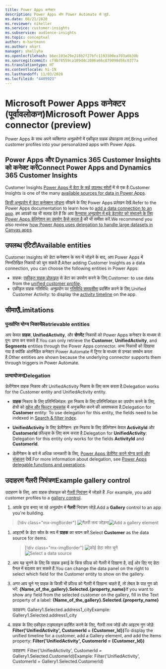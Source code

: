 ```yaml
---
title: Power Apps कनेक्टर
description: Power Apps और Power Automate से जुड़ें.
ms.date: 08/21/2020
ms.reviewer: nikeller
ms.service: customer-insights
ms.subservice: audience-insights
ms.topic: conceptual
author: m-hartmann
ms.author: mhart
manager: shellyha
ms.openlocfilehash: b6ec103e29e218b2f27bfc1193300ea793a6b30b
ms.sourcegitcommit: cf9b78559ca189d4c2086a66c879098d56c0377a
ms.translationtype: HT
ms.contentlocale: hi-IN
ms.lasthandoff: 11/03/2020
ms.locfileid: "4405923"
---
```

# <a name="microsoft-power-apps-connector-preview"></a><span data-ttu-id="79c40-103">Microsoft Power Apps कनेक्टर (पूर्वावलोकन)</span><span class="sxs-lookup"><span data-stu-id="79c40-103">Microsoft Power Apps connector (preview)</span></span>

<span data-ttu-id="79c40-104">Power Apps के साथ अपने व्यक्तिगत अनुप्रयोगों में एकीकृत ग्राहक प्रोफ़ाइल्स लाएं.</span><span class="sxs-lookup"><span data-stu-id="79c40-104">Bring unified customer profiles into your personalized apps with Power Apps.</span></span>

## <a name="connect-power-apps-and-dynamics-365-customer-insights"></a><span data-ttu-id="79c40-105">Power Apps और Dynamics 365 Customer Insights को कनेक्ट करें</span><span class="sxs-lookup"><span data-stu-id="79c40-105">Connect Power Apps and Dynamics 365 Customer Insights</span></span>

<span data-ttu-id="79c40-106">Customer Insights [Power Apps में डेटा के कई उपलब्ध स्रोतों](https://docs.microsoft.com/powerapps/maker/canvas-apps/working-with-data-sources) में से एक है.</span><span class="sxs-lookup"><span data-stu-id="79c40-106">Customer Insights is one of the many [available sources for data in Power Apps](https://docs.microsoft.com/powerapps/maker/canvas-apps/working-with-data-sources).</span></span>

<span data-ttu-id="79c40-107">[किसी अनुप्रयोग में डेटा कनेक्शन जोड़ना](https://docs.microsoft.com/powerapps/maker/canvas-apps/add-data-connection) सीखने के लिए Power Apps प्रलेखन देखें.</span><span class="sxs-lookup"><span data-stu-id="79c40-107">Refer to the Power Apps documentation to learn how to [add a data connection to an app](https://docs.microsoft.com/powerapps/maker/canvas-apps/add-data-connection).</span></span> <span data-ttu-id="79c40-108">हम आपको यह भी सलाह देते हैं कि आप [कैनवास अनुप्रयोग में बड़े डेटासेट को संभालने के लिए Power Apps डेलिगेशन का उपयोग कैसे करता है](https://docs.microsoft.com/powerapps/maker/canvas-apps/delegation-overview) की भी समीक्षा करें.</span><span class="sxs-lookup"><span data-stu-id="79c40-108">We recommend you also review [how Power Apps uses delegation to handle large datasets in Canvas apps](https://docs.microsoft.com/powerapps/maker/canvas-apps/delegation-overview).</span></span>

## <a name="available-entities"></a><span data-ttu-id="79c40-109">उपलब्ध एंटिटी</span><span class="sxs-lookup"><span data-stu-id="79c40-109">Available entities</span></span>

<span data-ttu-id="79c40-110">Customer Insights को डेटा कनेक्शन के रूप में जोड़ने के बाद, आप Power Apps में निम्नलिखित निकायों को चुन सकते हैं:</span><span class="sxs-lookup"><span data-stu-id="79c40-110">After adding Customer Insights as a data connection, you can choose the following entities in Power Apps:</span></span>

- <span data-ttu-id="79c40-111">ग्राहक: [एकीकृत ग्राहक प्रोफ़ाइल](customer-profiles.md) से डेटा का उपयोग करने के लिए.</span><span class="sxs-lookup"><span data-stu-id="79c40-111">Customer: to use data from the [unified customer profile](customer-profiles.md).</span></span>
- <span data-ttu-id="79c40-112">एकीकृत ग्राहक गतिविधि: अनुप्रयोग पर [गतिविधि समयसीमा](activities.md) प्रदर्शित करने के लिए.</span><span class="sxs-lookup"><span data-stu-id="79c40-112">Unified Customer Activity: to display the [activity timeline](activities.md) on the app.</span></span>

## <a name="limitations"></a><span data-ttu-id="79c40-113">सीमाएँ</span><span class="sxs-lookup"><span data-stu-id="79c40-113">Limitations</span></span>

### <a name="retrievable-entities"></a><span data-ttu-id="79c40-114">पुनर्प्राप्ति योग्य निकायें</span><span class="sxs-lookup"><span data-stu-id="79c40-114">Retrievable entities</span></span>

<span data-ttu-id="79c40-115">आप केवल **ग्राहक**, **UnifiedActivity**, और **सेगमेंट** निकायों को Power Apps कनेक्टर के माध्यम से पुन: प्राप्त कर सकते हैं.</span><span class="sxs-lookup"><span data-stu-id="79c40-115">You can only retrieve the **Customer**, **UnifiedActivity**, and **Segments** entities through the Power Apps connector.</span></span> <span data-ttu-id="79c40-116">अन्य निकायों को दिखाया गया है क्योंकि अंतर्निहित कनेक्टर Power Automate में ट्रिगर के माध्यम से उनका समर्थन करता है.</span><span class="sxs-lookup"><span data-stu-id="79c40-116">Other entities are shown because the underlying connector supports them through triggers in Power Automate.</span></span>  

### <a name="delegation"></a><span data-ttu-id="79c40-117">प्रत्यायोजन</span><span class="sxs-lookup"><span data-stu-id="79c40-117">Delegation</span></span>

<span data-ttu-id="79c40-118">डेलीगेशन ग्राहक निकाय और UnifiedActivity निकाय के लिए काम करता है.</span><span class="sxs-lookup"><span data-stu-id="79c40-118">Delegation works for the Customer entity and UnifiedActivity entity.</span></span> 

- <span data-ttu-id="79c40-119">**ग्राहक** निकाय के लिए प्रतिनिधिमंडल: इस निकाय के लिए प्रतिनिधिमंडल का उपयोग करने के लिए, क्षेत्रों को [खोज और फिल्टर सूचकांक](search-filter-index.md) में अनुक्रमित करने की आवश्यकता है.</span><span class="sxs-lookup"><span data-stu-id="79c40-119">Delegation for **Customer** entity: To use delegation for this entity, the fields need to be indexed in [Search & filter index](search-filter-index.md).</span></span>  

- <span data-ttu-id="79c40-120">**UnifiedActivity** के लिए डेलीगेशन: इस निकाय के लिए डेलिगेशन केवल **ActivityId** और **CustomerId** फ़ील्ड्स के लिए काम करता है.</span><span class="sxs-lookup"><span data-stu-id="79c40-120">Delegation for **UnifiedActivity**: Delegation for this entity only works for the fields **ActivityId** and **CustomerId**.</span></span>  

- <span data-ttu-id="79c40-121">डेलीगेशन के बारे में अधिक जानकारी के लिए, [Power Apps डेलीगेट करने योग्य कार्य और संचालन](https://docs.microsoft.com/connectors/commondataservice/#power-apps-delegable-functions-and-operations-for-the-cds-for-apps) देखें.</span><span class="sxs-lookup"><span data-stu-id="79c40-121">For more information about delegation, see [Power Apps delegable functions and operations](https://docs.microsoft.com/connectors/commondataservice/#power-apps-delegable-functions-and-operations-for-the-cds-for-apps).</span></span> 

## <a name="example-gallery-control"></a><span data-ttu-id="79c40-122">उदाहरण गैलरी नियंत्रण</span><span class="sxs-lookup"><span data-stu-id="79c40-122">Example gallery control</span></span>

<span data-ttu-id="79c40-123">उदाहरण के लिए, आप ग्राहक प्रोफाइल को [गैलरी नियंत्रण](https://docs.microsoft.com/powerapps/maker/canvas-apps/add-gallery) में जोड़ते हैं .</span><span class="sxs-lookup"><span data-stu-id="79c40-123">For example, you add customer profiles to a [gallery control](https://docs.microsoft.com/powerapps/maker/canvas-apps/add-gallery).</span></span>

1. <span data-ttu-id="79c40-124">आपके द्वारा बनाए जा रहे अनुप्रयोग में **गैलरी** नियंत्रण जोड़ें.</span><span class="sxs-lookup"><span data-stu-id="79c40-124">Add a **Gallery** control to an app you're building.</span></span>

> [!div class="mx-imgBorder"]
> <span data-ttu-id="79c40-125">![गैलरी तत्व जोड़ना](media/connector-powerapps9.png "गैलरी तत्व जोड़ें")</span><span class="sxs-lookup"><span data-stu-id="79c40-125">![Add a gallery element](media/connector-powerapps9.png "Add a gallery element")</span></span>

1. <span data-ttu-id="79c40-126">आइटमों के डेटा स्रोत के रूप में **ग्राहक** का चयन करें.</span><span class="sxs-lookup"><span data-stu-id="79c40-126">Select **Customer** as the data source for items.</span></span>

    > [!div class="mx-imgBorder"]
    > <span data-ttu-id="79c40-127">![कोई डेटा स्रोत चुनें](media/choose-datasource-powerapps.png "कोई डेटा स्रोत चुनें")</span><span class="sxs-lookup"><span data-stu-id="79c40-127">![Select a data source](media/choose-datasource-powerapps.png "Select a data source")</span></span>

1. <span data-ttu-id="79c40-128">आप यह चुनने के लिए कि ग्राहक इकाई के किस फ़ील्ड को गैलरी में दिखाना है, दाईं ओर दिए गए डेटा पैनल में बदलाव कर सकते हैं.</span><span class="sxs-lookup"><span data-stu-id="79c40-128">You can change the data panel on the right to select which field for the Customer entity to show on the gallery.</span></span>

1. <span data-ttu-id="79c40-129">अगर आप चुने गए ग्राहक के किसी भी फ़ील्ड को गैलरी में दिखाना चाहते हैं, तो लेबल के पाठ गुण को भरें:  **{Name_of_the_gallery}.Selected.{property_name}**</span><span class="sxs-lookup"><span data-stu-id="79c40-129">If you want to show any field from the selected customer on the gallery, fill in the Text property of a label:  **{Name_of_the_gallery}.Selected.{property_name}**</span></span>

    <span data-ttu-id="79c40-130">उदाहरण: Gallery1.Selected.address1_city</span><span class="sxs-lookup"><span data-stu-id="79c40-130">Example: Gallery1.Selected.address1_city</span></span>

1. <span data-ttu-id="79c40-131">ग्राहक के लिए एकीकृत टाइमलाइन प्रदर्शित करने के लिए, गैलरी तत्व जोड़ें और आइटम गुण जोड़ें: **Filter('UnifiedActivity', CustomerId = {Customer_Id})**</span><span class="sxs-lookup"><span data-stu-id="79c40-131">To display the unified timeline for a customer, add a Gallery element, and add the Items property: **Filter('UnifiedActivity', CustomerId = {Customer_Id})**</span></span>

    <span data-ttu-id="79c40-132">उदाहरण: Filter('UnifiedActivity', CustomerId = Gallery1.Selected.CustomerId)</span><span class="sxs-lookup"><span data-stu-id="79c40-132">Example: Filter('UnifiedActivity', CustomerId = Gallery1.Selected.CustomerId)</span></span>
